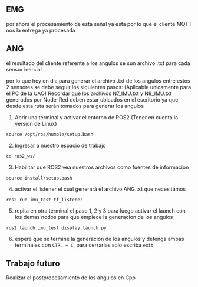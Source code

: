 EMG
-
por ahora el procesamiento de esta señal ya esta por lo que el cliente MQTT nos la entrega ya procesada

ANG
-
el resultado del cliente referente a los angulos se sun archivo .txt para cada sensor inercial

por lo que hoy en dia para generar el archivo .txt de los angulos entre estos 2 sensores se debe seguir los siguientes pasos: (Aplicable unicamente para el PC de la UAO)
Recordar que los archivos N7_IMU.txt y N8_IMU.txt generados por Node-Red deben estar ubicados en el escritorio ya que desde esta ruta serán tomados para generar los angulos

1. Abrir una terminal y activar el entorno de ROS2 (Tener en cuenta la version de Linux)
```
source /opt/ros/humble/setup.bash
```

2. Ingresar a nuestro espacio de trabajo
```
cd ros2_ws/
```

3. Habilitar que ROS2 vea nuestros archivos como fuentes de informacion
```
source install/setup.bash
```

4. activar el listener el cual generará el archivo ANG.txt que necesitamos
```
ros2 run imu_test tf_listener
```

5. repita en otra terminal el paso 1, 2 y 3 para luego activar el launch con los demas nodos para que empiece la generacion de los angulos
```
ros2 launch imu_test display.launch.py
```
6. espere que se termine la generación de los angulos y detenga ambas terminales con ```CTRL + C```, para cerrarlas solo escriba ```exit```

   
Trabajo futuro
-
Realizar el postprocesamiento de los angulos en Cpp



